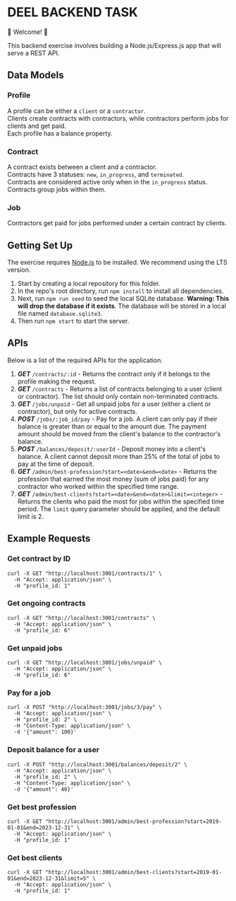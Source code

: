 # DEEL BACKEND TASK

💫 Welcome! 🎉

This backend exercise involves building a Node.js/Express.js app that will serve a REST API.

## Data Models

### Profile

A profile can be either a `client` or a `contractor`.  
Clients create contracts with contractors, while contractors perform jobs for clients and get paid.  
Each profile has a balance property.

### Contract

A contract exists between a client and a contractor.  
Contracts have 3 statuses: `new`, `in_progress`, and `terminated`.  
Contracts are considered active only when in the `in_progress` status.  
Contracts group jobs within them.

### Job

Contractors get paid for jobs performed under a certain contract by clients.

## Getting Set Up

The exercise requires [Node.js](https://nodejs.org/en/) to be installed. We recommend using the LTS version.

1. Start by creating a local repository for this folder.
2. In the repo's root directory, run `npm install` to install all dependencies.
3. Next, run `npm run seed` to seed the local SQLite database. **Warning: This will drop the database if it exists**. The database will be stored in a local file named `database.sqlite3`.
4. Then run `npm start` to start the server.

## APIs

Below is a list of the required APIs for the application.

1. **_GET_** `/contracts/:id` - Returns the contract only if it belongs to the profile making the request.
2. **_GET_** `/contracts` - Returns a list of contracts belonging to a user (client or contractor). The list should only contain non-terminated contracts.
3. **_GET_** `/jobs/unpaid` - Get all unpaid jobs for a user (either a client or contractor), but only for active contracts.
4. **_POST_** `/jobs/:job_id/pay` - Pay for a job. A client can only pay if their balance is greater than or equal to the amount due. The payment amount should be moved from the client's balance to the contractor's balance.
5. **_POST_** `/balances/deposit/:userId` - Deposit money into a client's balance. A client cannot deposit more than 25% of the total of jobs to pay at the time of deposit.
6. **_GET_** `/admin/best-profession?start=<date>&end=<date>` - Returns the profession that earned the most money (sum of jobs paid) for any contractor who worked within the specified time range.
7. **_GET_** `/admin/best-clients?start=<date>&end=<date>&limit=<integer>` - Returns the clients who paid the most for jobs within the specified time period. The `limit` query parameter should be applied, and the default limit is 2.

## Example Requests

### Get contract by ID
```http
curl -X GET "http://localhost:3001/contracts/1" \
  -H "Accept: application/json" \
  -H "profile_id: 1"
```

### Get ongoing contracts
```http
curl -X GET "http://localhost:3001/contracts" \
  -H "Accept: application/json" \
  -H "profile_id: 6"
```

### Get unpaid jobs
```http
curl -X GET "http://localhost:3001/jobs/unpaid" \
  -H "Accept: application/json" \
  -H "profile_id: 6"
```

### Pay for a job
```http
curl -X POST "http://localhost:3001/jobs/3/pay" \
  -H "Accept: application/json" \
  -H "profile_id: 2" \
  -H "Content-Type: application/json" \
  -d '{"amount": 100}'
```

### Deposit balance for a user
```http
curl -X POST "http://localhost:3001/balances/deposit/2" \
  -H "Accept: application/json" \
  -H "profile_id: 2" \
  -H "Content-Type: application/json" \
  -d '{"amount": 40}'
```

### Get best profession
```http
curl -X GET "http://localhost:3001/admin/best-profession?start=2019-01-01&end=2023-12-31" \
  -H "Accept: application/json" \
  -H "profile_id: 1"
```

### Get best clients
```http
curl -X GET "http://localhost:3001/admin/best-clients?start=2019-01-01&end=2023-12-31&limit=5" \
  -H "Accept: application/json" \
  -H "profile_id: 1"
```